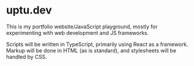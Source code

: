 # uptu.dev

This is my portfolio website/JavaScript playground, mostly for experimenting with web development and JS frameworks.

Scripts will be written in TypeScript, primarily using React as a framework. Markup will be done in HTML (as is standard), and stylesheets will be handled by CSS.